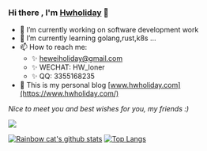 ### Hi there , I'm [Hwholiday](https://github.com/hwholiday) 👋  


- 🔭  I’m currently working on software development work 
- 🌱  I’m currently learning golang,rust,k8s ...
- 📫  How to reach me: 
    -  ✨ heweiholiday@gmail.com
    -  ✨ WECHAT: HW_loner 
    -  ✨ QQ: 3355168235
- 🚀  This is my personal blog [www.hwholiday.com](https://www.hwholiday.com/)


*Nice to meet you and best wishes for you, my friends :)* 

![](https://komarev.com/ghpvc/?username=hwholiday&style=for-the-badge)


[![Rainbow cat's github stats](https://github-readme-stats.vercel.app/api?username=hwholiday&count_private=true&show_icons=true&theme=vue&hide=contribs,prs)](https://github.com/anuraghazra/github-readme-stats)
[![Top Langs](https://github-readme-stats.vercel.app/api/top-langs/?username=hwholiday&layout=compact&theme=vue&hide=html,css,kotlin,dockerfile,perl,makefile)](https://github.com/anuraghazra/github-readme-stats)

